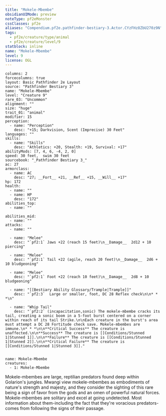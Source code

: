 ```yaml
---
title: "Mokele-Mbembe"
obsidianUIMode: preview
noteType: pf2eMonster
cssClasses: pf2e
aliases: "Compendium.pf2e.pathfinder-bestiary-3.Actor.CYzFHz8ZbU270z9N" 
tags:
  - pf2e/creature/type/animal
  - pf2e/creature/level/9
statblock: inline
name: "Mokele-Mbembe"
level: 9
license: OGL
---
```


```statblock
columns: 2
forcecolumns: true
layout: Basic Pathfinder 2e Layout
source: "Pathfinder Bestiary 3"
name: "Mokele-Mbembe"
level: "Creature 9"
rare_03: "Uncommon"
alignment: ""
size: "huge"
trait_01: "animal"
modifier: 15
perception:
  - name: "Perception"
    desc: "+15; Darkvision, Scent (Imprecise) 30 Feet"
languages: ""
skills:
  - name: "Skills"
    desc: "Athletics: +20, Stealth: +19, Survival: +17"
abilityMods: [7, 4, 6, -4, 2, 0]
speed: 30 feet,  swim 30 feet
sourcebook: "_Pathfinder Bestiary 3_"
ac: 27
armorclass:
  - name: AC
    desc: "27; __Fort__ +21, __Ref__ +15, __Will__ +17"
hp: 172
health:
  - name: ""
  - name: HP
    desc: "172"
abilities_top:
  - name: ""

abilities_mid:
  - name: ""
attacks:
  - name: ""

  - name: "Melee"
    desc: "`pf2:1` Jaws +22 (reach 15 feet)\n__Damage__  2d12 + 10 piercing"

  - name: "Melee"
    desc: "`pf2:1` Tail +22 (agile, reach 20 feet)\n__Damage__  2d6 + 10 bludgeoning"

  - name: "Melee"
    desc: "`pf2:1` Foot +22 (reach 10 feet)\n__Damage__  2d8 + 10 bludgeoning"

  - name: "[[Bestiary Ability Glossary/Trample|Trample]]"
    desc: "`pf2:3`  Large or smaller, foot, DC 28 Reflex check\n\n* * *\n"

  - name: "Whip Tail"
    desc: "`pf2:2` (incapacitation,sonic) The mokele-mbembe cracks its tail, creating a sonic boom in a 5-foot burst centered on a corner within reach of its tail Strike.\n\nEach creature in the burst's area must attempt a DC 28 Fortitude check save. Mokele-mbembes are immune.\n* * *\n\n**Critical Success** The creature is unaffected.\n\n**Success** The creature is [[Conditions/Stunned 1|Stunned 1]].\n\n**Failure** The creature is [[Conditions/Stunned 1|Stunned 2]].\n\n**Critical Failure** The creature is [[Conditions/Stunned 1|Stunned 3]]."
 
```

```encounter-table
name: Mokele-Mbembe
creatures:
  - 1: Mokele-Mbembe
```



Mokele-mbembes are large, reptilian predators found deep within Golarion's jungles. Mwangi view mokele-mbembes as embodiments of nature's strength and majesty, and they consider the sighting of this rare being a sign of favor from the gods and an omen of powerful natural forces. Mokele-mbembes are solitary and excel at going undetected. Most information about them-including the fact that they're voracious predators-comes from following the signs of their passage.

